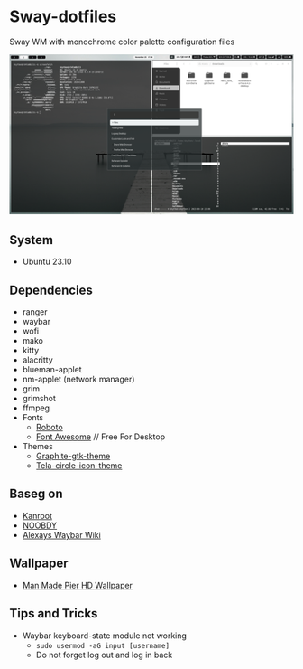 # Sway-dotfiles
Sway WM with monochrome color palette configuration files

![sway-monochrome-personal.png](/assets/sway-monochrome-personal.png)
## System
  - Ubuntu 23.10
## Dependencies
- ranger
- waybar
- wofi
- mako
- kitty
- alacritty
- blueman-applet
- nm-applet (network manager)
- grim
- grimshot
- ffmpeg
- Fonts
	- [Roboto](https://fonts.google.com/specimen/Roboto)
	- [Font Awesome](https://fontawesome.com/download) // Free For Desktop
- Themes
	- [ Graphite-gtk-theme](https://github.com/vinceliuice/Graphite-gtk-theme)
	- [Tela-circle-icon-theme](https://github.com/vinceliuice/Tela-circle-icon-theme)
## Baseg on
- [Kanroot](https://github.com/kanroot/Dotsfiles/tree/master)
- [NOOBDY](https://github.com/NOOBDY/dotfiles)
-  [Alexays Waybar Wiki ](https://github.com/Alexays/Waybar/wiki)
## Wallpaper
- [Man Made Pier HD Wallpaper](https://wall.alphacoders.com/big.php?i=875211)
## Tips and Tricks
  - Waybar keyboard-state module not working
  	- ``` sudo usermod -aG input [username] ```
	- Do not forget log out and log in back

